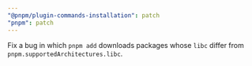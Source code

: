 ```yaml
---
"@pnpm/plugin-commands-installation": patch
"pnpm": patch
---
```


Fix a bug in which `pnpm add` downloads packages whose `libc` differ from `pnpm.supportedArchitectures.libc`.
